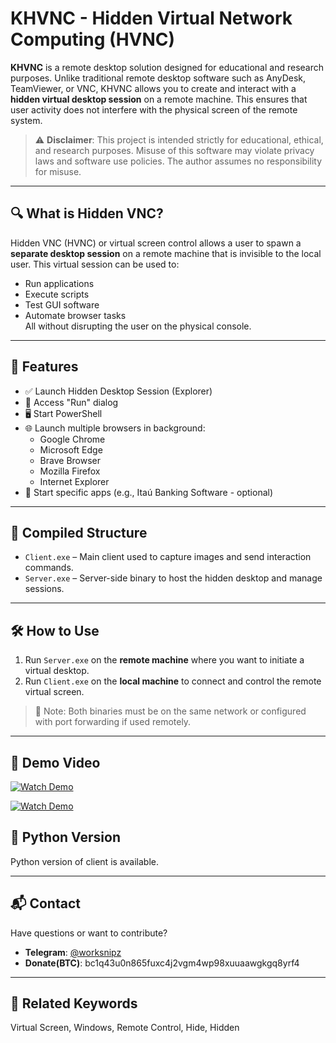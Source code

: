 # KHVNC - Hidden Virtual Network Computing (HVNC)

**KHVNC** is a remote desktop solution designed for educational and research purposes. Unlike traditional remote desktop software such as AnyDesk, TeamViewer, or VNC, KHVNC allows you to create and interact with a **hidden virtual desktop session** on a remote machine. This ensures that user activity does not interfere with the physical screen of the remote system.

> ⚠️ **Disclaimer**: This project is intended strictly for educational, ethical, and research purposes. Misuse of this software may violate privacy laws and software use policies. The author assumes no responsibility for misuse.

---

## 🔍 What is Hidden VNC?

Hidden VNC (HVNC) or virtual screen control allows a user to spawn a **separate desktop session** on a remote machine that is invisible to the local user. This virtual session can be used to:

- Run applications
- Execute scripts
- Test GUI software
- Automate browser tasks  
All without disrupting the user on the physical console.

---

## 🚀 Features

- ✅ Launch Hidden Desktop Session (Explorer)
- 🏁 Access "Run" dialog
- 🖥️ Start PowerShell
- 🌐 Launch multiple browsers in background:
  - Google Chrome
  - Microsoft Edge
  - Brave Browser
  - Mozilla Firefox
  - Internet Explorer
- 💼 Start specific apps (e.g., Itaú Banking Software - optional)

---

## 🧱 Compiled Structure

- `Client.exe` – Main client used to capture images and send interaction commands.
- `Server.exe` – Server-side binary to host the hidden desktop and manage sessions.

---

## 🛠️ How to Use

1. Run `Server.exe` on the **remote machine** where you want to initiate a virtual desktop.
2. Run `Client.exe` on the **local machine** to connect and control the remote virtual screen.

> 📌 Note: Both binaries must be on the same network or configured with port forwarding if used remotely.

---

## 🎥 Demo Video

[![Watch Demo](https://img.icons8.com/ios-filled/100/000000/play-button-circled.png)](./demo.mp4)

[![Watch Demo](https://img.icons8.com/ios-filled/100/000000/play-button-circled.png)](./open_chrome.mp4)


## 🔄 Python Version 

Python version of client is available.

---

## 📬 Contact

Have questions or want to contribute?

- **Telegram**: [@worksnipz](https://t.me/worksnipz)
- **Donate(BTC)**: bc1q43u0n865fuxc4j2vgm4wp98xuuaawgkgq8yrf4
---

## 🧠 Related Keywords
Virtual Screen, Windows, Remote Control, Hide, Hidden
